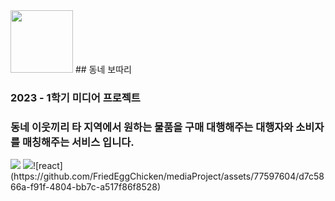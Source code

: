 <img src="https://github.com/FriedEggChicken/mediaProject/assets/77597604/1efcf3a7-e08a-41b6-aea1-6bee959cbf70" width="100" height="100">
## 동네 보따리 

### 2023 - 1학기 미디어 프로젝트

### 동네 이웃끼리 타 지역에서 원하는 물품을 구매 대행해주는 대행자와 소비자를 매칭해주는 서비스 입니다.


<img src="https://img.shields.io/badge/react-61DAFB?style=for-the-badge&logo=react&logoColor=#61DAFB">  
<img src="https://github.com/FriedEggChicken/mediaProject/assets/77597604/a24ea9f6-5940-4114-9b41-159a14c0a506logoColor=#3178C6">![react](https://github.com/FriedEggChicken/mediaProject/assets/77597604/d7c5866a-f91f-4804-bb7c-a517f86f8528)
